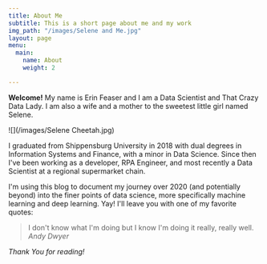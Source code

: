 ```yaml
---
title: About Me
subtitle: This is a short page about me and my work
img_path: "/images/Selene and Me.jpg"
layout: page
menu:
  main:
    name: About
    weight: 2

---
```

**Welcome!** My name is Erin Feaser and I am a Data Scientist and That Crazy Data Lady. I am also a wife and a mother to the sweetest little girl named Selene.

![](/images/Selene Cheetah.jpg)

I graduated from Shippensburg University in 2018 with dual degrees in Information Systems and Finance, with a minor in Data Science. Since then I've been working as a developer, RPA Engineer, and most recently a Data Scientist at a  regional supermarket chain.

I'm using this blog to document my journey over 2020 (and potentially beyond) into the finer points of data science, more specifically machine learning and deep learning. Yay! I'll leave you with one of my favorite quotes:

> I don't know what I'm doing but I know I'm doing it really, really well. <cite>Andy Dwyer</cite>

_Thank You for reading!_